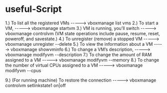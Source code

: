 # useful-Script

1.) To list all the registered VMs                             -----> vboxmanage list vms
2.) To start a VM,                                             -----> vboxmanage startvm <name or UUID>
3.) VM is running, you’ll switch                               -----> vboxmanage controlvm <subcommand>    (VM state operations include pause, resume, reset, poweroff, and savestate.)
4.) To unregister (remove) a stopped VM                        -----> vboxmanage unregister <name or UUID>  --delete
5.) To view the information about a VM                         -----> vboxmanage showvminfo <name or UUID>
6.) To change a VM’s description,                              -----> vboxmanage modifyvm <name or UUID> --description <new description>
7.) To change the amount of RAM assigned to a VM               -----> vboxmanage modifyvm <name or UUID> --memory <RAM in MB>
8.) To change the number of virtual CPUs assigned to a VM      -----> vboxmanage modifyvm <name or UUID> --cpus <number>

9.) (For running machine) 
To restore the connection                                  -----> vboxmanage controlvm <name or UUID> setlinkstate1 on|off
